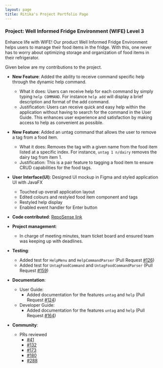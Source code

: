 ```yaml
---
layout: page
title: Ritika's Project Portfolio Page
---
```


### Project: Well Informed Fridge Environment (WIFE) Level 3

Enhance life with WIFE! Our product Well Informed Fridge Environment <WIFE/> helps users to manage their food items in the fridge. With this, one never has to worry about optimizing storage and organization of food items in their refrigerator.

Given below are my contributions to the project.

* **New Feature**: Added the ability to receive command specific help through the dynamic help command.

    * What it does: Users can receive help for each command by simply typing `help COMMAND`. For instance `help add` will display a brief description and format of the add command.
    * Justification: Users can receive quick and easy help within the application without having to search for the command in the User Guide. This enhances user experience and satisfaction by making access to help as convenient as possible.


* **New Feature**: Added an untag command that allows the user to remove a tag from a food item.
  * What it does: Removes the tag with a given name from the food item listed at a specific index. For instance, `untag 1 n/dairy` removes the dairy tag from item 1.
  * Justification: This is a pair feature to tagging a food item to ensure CRUD capabilities for the food tags.
  

* **User Interface(UI)**: Designed UI mockup in Figma and styled application UI with JavaFX
  * Touched up overall application layout
  * Edited colours and restyled food item component and tags
  * Restyled help display
  * Enabled event handler for Enter button


* **Code contributed**: [RepoSense link](https://nus-cs2103-ay2223s2.github.io/tp-dashboard/?search=rmj1405&sort=groupTitle&sortWithin=title&timeframe=commit&mergegroup=&groupSelect=groupByRepos&breakdown=true&checkedFileTypes=docs~functional-code~test-code~other&since=2023-02-17&tabOpen=true&tabType=authorship&zFR=false&tabAuthor=rmj1405&tabRepo=AY2223S2-CS2103T-T11-1%2Ftp%5Bmaster%5D&authorshipIsMergeGroup=false&authorshipFileTypes=docs~functional-code~test-code~other&authorshipIsBinaryFileTypeChecked=false&authorshipIsIgnoredFilesChecked=false)


* **Project management**:
    * In charge of meeting minutes, team ticket board and ensured team was keeping up with deadlines.


* **Testing**:

    -   Added test for `HelpMenu` and `HelpCommandParser` (Pull Request [\#126](https://github.com/AY2223S2-CS2103T-T11-1/tp/pull/126))
    -   Added test for `UntagFoodCommand` and `UntagFoodCommandParser` (Pull Request [\#159](https://github.com/AY2223S2-CS2103T-T11-1/tp/pull/159))


* **Documentation**:
    * User Guide:
        * Added documentation for the features `untag` and `help`
          (Pull Request [\#124](https://github.com/AY2223S2-CS2103T-T11-1/tp/pull/124))
    * Developer Guide:
        * Added documentation for the features `untag` and `help`
          (Pull Request [\#164](https://github.com/AY2223S2-CS2103T-T11-1/tp/pull/164))


* **Community**:
  -   PRs reviewed
      -   [\#41](https://github.com/AY2223S2-CS2103T-T11-1/tp/pull/41)
      -   [\#132](https://github.com/AY2223S2-CS2103T-T11-1/tp/pull/132)
      -   [\#173](https://github.com/AY2223S2-CS2103T-T11-1/tp/pull/173)
      -   [\#180](https://github.com/AY2223S2-CS2103T-T11-1/tp/pull/180)
      -   [\#288](https://github.com/AY2223S2-CS2103T-T11-1/tp/pull/288)
